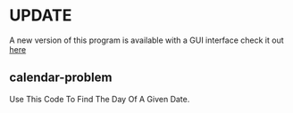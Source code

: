 # UPDATE

A new version of this program is available with a GUI interface check it out <a href="https://github.com/Eusha425/Fibonacci-Series"> here </a>

## calendar-problem

Use This Code To Find The Day Of A Given Date.
